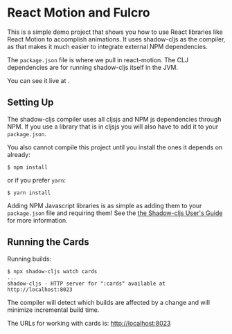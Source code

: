 # React Motion and Fulcro

This is a simple demo project that shows you how to use React
libraries like React Motion to accomplish animations. It uses
shadow-cljs as the compiler, as that makes it much easier to
integrate external NPM dependencies.

The `package.json` file is where we pull in react-motion. The CLJ
dependencies are for running shadow-cljs itself in the JVM.

You can see it live at []().

## Setting Up

The shadow-cljs compiler uses all cljsjs and NPM js dependencies through
NPM. If you use a library that is in cljsjs you will also have to add
it to your `package.json`.

You also cannot compile this project until you install the ones it
depends on already:

```
$ npm install
```

or if you prefer `yarn`:

```
$ yarn install
```

Adding NPM Javascript libraries is as simple as adding them to your
`package.json` file and requiring them! See the
[the Shadow-cljs User's Guide](https://shadow-cljs.github.io/docs/UsersGuide.html#_javascript)
for more information.

## Running the Cards

Running builds:

```
$ npx shadow-cljs watch cards
...
shadow-cljs - HTTP server for ":cards" available at http://localhost:8023
```

The compiler will detect which builds are affected by a change and will minimize
incremental build time.

The URLs for working with cards is: [http://localhost:8023](http://localhost:8023)

